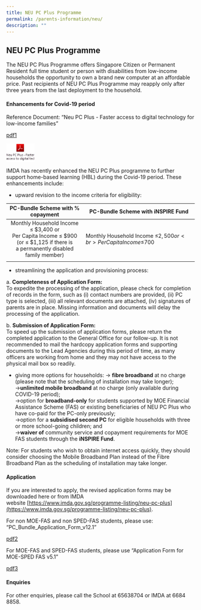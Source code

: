 ```yaml
---
title: NEU PC Plus Programme
permalink: /parents-information/neu/
description: ""
---
```

## NEU PC Plus Programme

The NEU PC Plus Programme offers Singapore Citizen or Permanent Resident full time student or person with disabilities from low-income households the opportunity to own a brand new computer at an affordable price. Past recipients of NEU PC Plus Programme may reapply only after three years from the last deployment to the household.

#### Enhancements for Covid-19 period

Reference Document: “Neu PC Plus - Faster access to digital technology for low-income families”

[pdf1](/files/Neu%20PC%20Plus%20-%20Faster%20access%20to%20digital%20technology%20for%20low-income%20families.pdf)

<p><a href="Neu PC Plus - Faster access to digital technology for low-income families">
<img style="width:15%" align="left" src="/images/NEU PC Plus.png">
</a></p>
<br clear=left>

IMDA has recently enhanced the NEU PC Plus programme to further support home-based learning (HBL) during the Covid-19 period. These enhancements include:  
*   upward revision to the income criteria for eligibility:

| **PC-Bundle Scheme with % copayment** | **PC-Bundle Scheme with iNSPIRE Fund** |
|:---:|---|
| Monthly Household Income ≤ $3,400 or<br>Per Capita Income ≤ $900 (or ≤ $1,125 if there is<br>a permanently disabled family member) | Monthly Household Income ≤$2,500 or  <br>Per Capita Income ≤$700 |
|  |  |

*   streamlining the application and provisioning process:

a. **Completeness of Application Form:**<br>
To expedite the processing of the application, please check for completion of records in the form, such as (i) contact numbers are provided, (ii) PC type is selected, (iii) all relevant documents are attached, (iv) signatures of parents are in place. Missing information and documents will delay the processing of the application.

b. **Submission of Application Form:**<br>
To speed up the submission of application forms, please return the completed application to the General Office for our follow-up. It is not recommended to mail the hardcopy application forms and supporting documents to the Lead Agencies during this period of time, as many officers are working from home and they may not have access to the physical mail box so readily.

*   giving more options for households:
-> **fibre broadband** at no charge (please note that the scheduling of installation may take longer);<br>
->**unlimited mobile broadband** at no charge (only available during COVID-19 period);<br>
->option for **broadband-only** for students supported by MOE Financial Assistance Scheme (FAS) or existing beneficiaries of NEU PC Plus who have co-paid for the PC-only previously;<br>
->option for a **subsidised second PC** for eligible households with three or more school-going children; and<br>
->**waiver of** community service and copayment requirements for MOE FAS students through the **iNSPIRE Fund**.

Note: For students who wish to obtain internet access quickly, they should consider choosing the Mobile Broadband Plan instead of the Fibre Broadband Plan as the scheduling of installation may take longer.

#### Application

If you are interested to apply, the revised application forms may be downloaded here or from IMDA website [https://www.imda.gov.sg/programme-listing/neu-pc-plus](https://www.imda.gov.sg/programme-listing/neu-pc-plus).

For non MOE-FAS and non SPED-FAS students, please use: <br>
“PC\_Bundle\_Application\_Form\_v12.1”

[pdf2](/files/PC_Bundle_Application_Form_v121.pdf)

For MOE-FAS and SPED-FAS students, please use “Application Form for MOE-SPED FAS v5.1”

[pdf3](/files/Application%20Form%20for%20MOE-SPED%20FAS%20v51.pdf)

#### Enquiries

For other enquiries, please call the School at 65638704 or IMDA at 6684 8858.